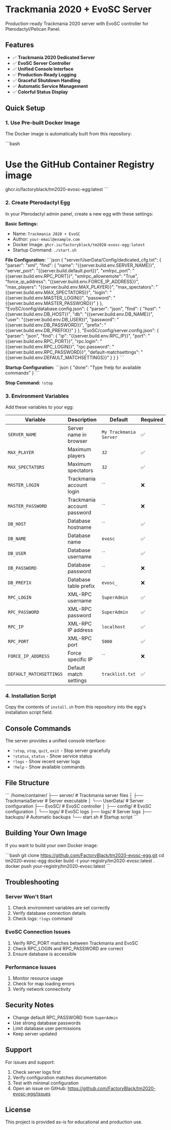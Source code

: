 # Trackmania 2020 + EvoSC Server

Production-ready Trackmania 2020 server with EvoSC controller for Pterodactyl/Pelican Panel.

## Features

- ✅ **Trackmania 2020 Dedicated Server**
- ✅ **EvoSC Server Controller** 
- ✅ **Unified Console Interface**
- ✅ **Production-Ready Logging**
- ✅ **Graceful Shutdown Handling**
- ✅ **Automatic Service Management**
- ✅ **Colorful Status Display**

## Quick Setup

### 1. Use Pre-built Docker Image

The Docker image is automatically built from this repository:

\`\`\`bash
# Use the GitHub Container Registry image
ghcr.io/factoryblack/tm2020-evosc-egg:latest
\`\`\`

### 2. Create Pterodactyl Egg

In your Pterodactyl admin panel, create a new egg with these settings:

**Basic Settings:**
- Name: `Trackmania 2020 + EvoSC`
- Author: `your-email@example.com`
- Docker Image: `ghcr.io/factoryblack/tm2020-evosc-egg:latest`
- Startup Command: `./start.sh`

**File Configuration:**
\`\`\`json
{
    "server/UserData/Config/dedicated_cfg.txt": {
        "parser": "xml",
        "find": {
            "name": "{{server.build.env.SERVER_NAME}}",
            "server_port": "{{server.build.default.port}}",
            "xmlrpc_port": "{{server.build.env.RPC_PORT}}",
            "xmlrpc_allowremote": "True",
            "force_ip_address": "{{server.build.env.FORCE_IP_ADDRESS}}",
            "max_players": "{{server.build.env.MAX_PLAYER}}",
            "max_spectators": "{{server.build.env.MAX_SPECTATORS}}",
            "login": "{{server.build.env.MASTER_LOGIN}}",
            "password": "{{server.build.env.MASTER_PASSWORD}}"
        }
    },
    "EvoSC/config/database.config.json": {
        "parser": "json",
        "find": {
            "host": "{{server.build.env.DB_HOST}}",
            "db": "{{server.build.env.DB_NAME}}",
            "user": "{{server.build.env.DB_USER}}",
            "password": "{{server.build.env.DB_PASSWORD}}",
            "prefix": "{{server.build.env.DB_PREFIX}}"
        }
    },
    "EvoSC/config/server.config.json": {
        "parser": "json",
        "find": {
            "ip": "{{server.build.env.RPC_IP}}",
            "port": "{{server.build.env.RPC_PORT}}",
            "rpc.login": "{{server.build.env.RPC_LOGIN}}",
            "rpc.password": "{{server.build.env.RPC_PASSWORD}}",
            "default-matchsettings": "{{server.build.env.DEFAULT_MATCHSETTINGS}}"
        }
    }
}
\`\`\`

**Startup Configuration:**
\`\`\`json
{
    "done": "Type !help for available commands"
}
\`\`\`

**Stop Command:** `!stop`

### 3. Environment Variables

Add these variables to your egg:

| Variable | Description | Default | Required |
|----------|-------------|---------|----------|
| `SERVER_NAME` | Server name in browser | `My Trackmania Server` | ✅ |
| `MAX_PLAYER` | Maximum players | `32` | ✅ |
| `MAX_SPECTATORS` | Maximum spectators | `32` | ✅ |
| `MASTER_LOGIN` | Trackmania account login | `` | ❌ |
| `MASTER_PASSWORD` | Trackmania account password | `` | ❌ |
| `DB_HOST` | Database hostname | `` | ✅ |
| `DB_NAME` | Database name | `evosc` | ✅ |
| `DB_USER` | Database username | `` | ✅ |
| `DB_PASSWORD` | Database password | `` | ❌ |
| `DB_PREFIX` | Database table prefix | `evosc_` | ❌ |
| `RPC_LOGIN` | XML-RPC username | `SuperAdmin` | ✅ |
| `RPC_PASSWORD` | XML-RPC password | `SuperAdmin` | ✅ |
| `RPC_IP` | XML-RPC IP address | `localhost` | ✅ |
| `RPC_PORT` | XML-RPC port | `5000` | ✅ |
| `FORCE_IP_ADDRESS` | Force specific IP | `` | ❌ |
| `DEFAULT_MATCHSETTINGS` | Default match settings | `tracklist.txt` | ✅ |

### 4. Installation Script

Copy the contents of `install.sh` from this repository into the egg's installation script field.

## Console Commands

The server provides a unified console interface:

- `!stop`, `stop`, `quit`, `exit` - Stop server gracefully
- `!status`, `status` - Show service status
- `!logs` - Show recent server logs
- `!help` - Show available commands

## File Structure

\`\`\`
/home/container/
├── server/                 # Trackmania server files
│   ├── TrackmaniaServer   # Server executable
│   └── UserData/          # Server configuration
├── EvoSC/                 # EvoSC controller
│   ├── config/           # EvoSC configuration
│   └── logs/             # EvoSC logs
├── logs/                 # Server logs
├── backups/              # Automatic backups
└── start.sh              # Startup script
\`\`\`

## Building Your Own Image

If you want to build your own Docker image:

\`\`\`bash
git clone https://github.com/FactoryBlack/tm2020-evosc-egg.git
cd tm2020-evosc-egg
docker build -t your-registry/tm2020-evosc:latest .
docker push your-registry/tm2020-evosc:latest
\`\`\`

## Troubleshooting

### Server Won't Start
1. Check environment variables are set correctly
2. Verify database connection details
3. Check logs: `!logs` command

### EvoSC Connection Issues
1. Verify RPC_PORT matches between Trackmania and EvoSC
2. Check RPC_LOGIN and RPC_PASSWORD are correct
3. Ensure database is accessible

### Performance Issues
1. Monitor resource usage
2. Check for map loading errors
3. Verify network connectivity

## Security Notes

- Change default RPC_PASSWORD from `SuperAdmin`
- Use strong database passwords
- Limit database user permissions
- Keep server updated

## Support

For issues and support:
1. Check server logs first
2. Verify configuration matches documentation
3. Test with minimal configuration
4. Open an issue on GitHub: https://github.com/FactoryBlack/tm2020-evosc-egg/issues

## License

This project is provided as-is for educational and production use.
